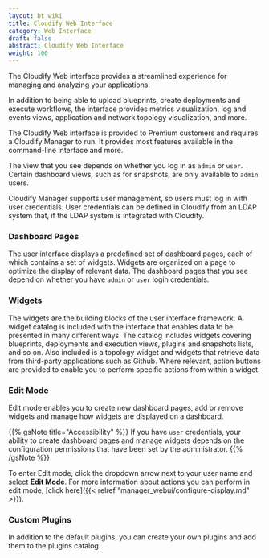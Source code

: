 ```yaml
---
layout: bt_wiki
title: Cloudify Web Interface
category: Web Interface
draft: false
abstract: Cloudify Web Interface
weight: 100
---
```


The Cloudify Web interface provides a streamlined experience for managing and analyzing your applications.

In addition to being able to upload blueprints, create deployments and execute workflows, the interface provides metrics visualization, log and events views, application and network topology visualization, and more.

The Cloudify Web interface is provided to Premium customers and requires a Cloudify Manager to run. It provides most features available in the command-line interface and more. 

The view that you see depends on whether you log in as `admin` or `user`. Certain dashboard views, such as for snapshots, are only available to `admin` users.

Cloudify Manager supports user management, so users must log in with user credentials. User credentials can be defined in Cloudify from an LDAP system that, if the LDAP system is integrated with Cloudify.

### Dashboard Pages
The user interface displays a predefined set of dashboard pages, each of which contains a set of widgets. Widgets are organized on a page to optimize the display of relevant data. The dashboard pages that you see depend on whether you have `admin` or `user` login credentials.

### Widgets
The widgets are the building blocks of the user interface framework. A widget catalog is included with the interface that enables data to be presented in many different ways. The catalog includes widgets covering blueprints, deployments and execution views, plugins and snapshots lists, and so on. Also included is a topology widget and widgets that retrieve data from third-party applications such as Github. Where relevant, action buttons are provided to enable you to perform specific actions from within a widget. 

### Edit Mode
Edit mode enables you to create new dashboard pages, add or remove widgets and manage how widgets are displayed on a dashboard. 

{{% gsNote title="Accessibility" %}}
If you have `user` credentials, your ability to create dashboard pages and manage widgets depends on the configuration permissions that have been set by the administrator.
{{% /gsNote %}}

To enter Edit mode, click the dropdown arrow next to your user name and select **Edit Mode**. For more information about actions you can perform in edit mode, [click here]({{< relref "manager_webui/configure-display.md" >}}).

### Custom Plugins
In addition to the default plugins, you can create your own plugins and add them to the plugins catalog. 




